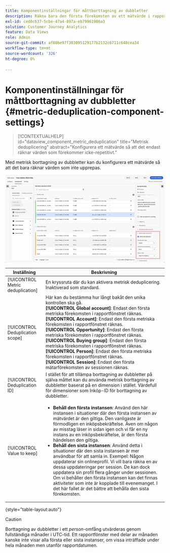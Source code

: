 ```yaml
---
title: Komponentinställningar för måttborttagning av dubbletter
description: Räkna bara den första förekomsten av ett mätvärde i rapporter.
exl-id: ced0c637-5cbe-47a4-897a-eb79961986a3
solution: Customer Journey Analytics
feature: Data Views
role: Admin
source-git-commit: af88be97f303095129177b2132c6711c648cea34
workflow-type: tm+mt
source-wordcount: '326'
ht-degree: 0%

---
```


# Komponentinställningar för måttborttagning av dubbletter {#metric-deduplication-component-settings}

<!-- markdownlint-disable MD034 -->

>[!CONTEXTUALHELP]
>id="dataview_component_metric_deduplication"
>title="Metrisk deduplicering"
>abstract="Konfigurera ett mätvärde så att det endast räknar värden som förekommer icke-repetitivt."

<!-- markdownlint-enable MD034 -->


Med metrisk borttagning av dubbletter kan du konfigurera ett mätvärde så att det bara räknar värden som inte upprepas.

![Måttborttagning av dubbletter](../assets/metric-deduplication.png)

| Inställning | Beskrivning |
| --- | --- |
| [!UICONTROL Metric deduplication] | En kryssruta där du kan aktivera metrisk deduplicering. Inaktiverad som standard. |
| [!UICONTROL Deduplication scope] | Här kan du bestämma hur långt bakåt den unika kontrollen ska gå.<br/>**[!UICONTROL Global account]**: Endast den första metriska förekomsten i rapportfönstret räknas.<br/>**[!UICONTROL Account]**: Endast den första metriska förekomsten i rapportfönstret räknas.<br/>**[!UICONTROL Opportunity]**: Endast den första metriska förekomsten i rapportfönstret räknas.<br/>**[!UICONTROL Buying group]**: Endast den första metriska förekomsten i rapportfönstret räknas.<br/>**[!UICONTROL Person]**: Endast den första metriska förekomsten i rapportfönstret räknas.<br>**[!UICONTROL Session]**: Endast den första mätarförekomsten av sessionen räknas.<br> |
| [!UICONTROL Deduplication ID] | I stället för att tillämpa borttagning av dubbletter på själva måttet kan du använda metrisk borttagning av dubbletter baserat på en dimension i stället. Värdefull för dimensioner som Inköp-ID för borttagning av dubbletter. |
| [!UICONTROL Value to keep] | <ul><li>**Behåll den första instansen**: Använd den här instansen i situationer där den första instansen av mätvärdet är den giltiga. Den vanligaste är förmodligen en inköpsbekräftelse. Även om någon av misstag läser in sidan igen och vi får en ny instans av en inköpsbekräftelse, är den första händelsen den giltiga.</li><li>**Behåll den sista instansen**: Använd detta i situationer där den sista instansen är mer användbar för att samla in. Exempel: Någon uppdaterar sin onlineprofil. Vi vill bara räkna en av dessa uppdateringar per session. De kan dock uppdatera sin profil flera gånger under sessionen. Om vi behåller den första instansen kan det finnas aktiviteter som inte är kopplade till evenemanget. I det här fallet är det bättre att behålla den sista förekomsten.</li></ul> |

{style="table-layout:auto"}

>[!CAUTION]
>
>Borttagning av dubbletter i ett _person_-omfång utvärderas genom fullständiga månader i UTC-tid. Ett rapportfönster med delar av månaden kanske inte visar alla första eller sista instanser, om vissa inträffade under hela månaden men utanför rapportdatumen.
